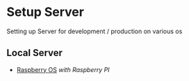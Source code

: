 # Setup Server
Setting up Server for development / production on various os

## Local Server
- [Raspberry OS](./raspbianOS.md) *with Raspberry PI*
